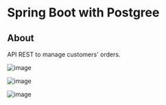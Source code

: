 # Spring Boot with Postgree

## About 
API REST to manage customers' orders.

![image](https://github.com/wmvieira21/springProductList/assets/90009567/a427bcda-4cb3-4ed8-9fdf-158e9ec40775)

![image](https://github.com/wmvieira21/springProductList/assets/90009567/2bf16f10-8466-4e30-96f5-5ab76149d005)

![image](https://github.com/wmvieira21/springProductList/assets/90009567/eefce307-5c0d-4642-9182-1577e1e9e446)



